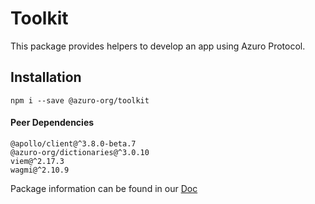 # Toolkit

This package provides helpers to develop an app using Azuro Protocol.


## Installation

```
npm i --save @azuro-org/toolkit
```

#### Peer Dependencies

```
@apollo/client@^3.8.0-beta.7
@azuro-org/dictionaries@^3.0.10
viem@^2.17.3
wagmi@^2.10.9
```

Package information can be found in our [Doc](https://gem.azuro.org/toolkit/overview)
